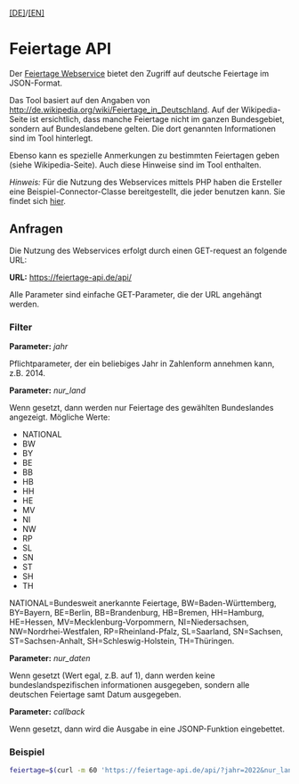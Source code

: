 [[DE]](README.md)/[[EN]](README_en.md)

# Feiertage API

Der [Feiertage Webservice](https://feiertage-api.de/) bietet den Zugriff auf deutsche Feiertage im JSON-Format.

Das Tool basiert auf den Angaben von http://de.wikipedia.org/wiki/Feiertage_in_Deutschland. Auf der Wikipedia-Seite ist ersichtlich, dass manche Feiertage nicht im ganzen Bundesgebiet, sondern auf Bundeslandebene gelten. Die dort genannten Informationen sind im Tool hinterlegt.

Ebenso kann es spezielle Anmerkungen zu bestimmten Feiertagen geben (siehe Wikipedia-Seite). Auch diese Hinweise sind im Tool enthalten.

*Hinweis:* Für die Nutzung des Webservices mittels PHP haben die Ersteller eine Beispiel-Connector-Classe bereitgestellt, die jeder benutzen kann. Sie findet sich [hier](https://feiertage-api.de/api/Connector.php.txt).


## Anfragen

Die Nutzung des Webservices erfolgt durch einen GET-request an folgende URL:

**URL:** https://feiertage-api.de/api/

Alle Parameter sind einfache GET-Parameter, die der URL angehängt werden.


### Filter


**Parameter:** *jahr* 

Pflichtparameter, der ein beliebiges Jahr in Zahlenform annehmen kann, z.B. 2014.


**Parameter:** *nur_land* 

Wenn gesetzt, dann werden nur Feiertage des gewählten Bundeslandes angezeigt.
Mögliche Werte: 

- NATIONAL
- BW
- BY
- BE
- BB
- HB
- HH
- HE
- MV
- NI
- NW
- RP
- SL
- SN
- ST
- SH
- TH

NATIONAL=Bundesweit anerkannte Feiertage, BW=Baden-Württemberg, BY=Bayern, BE=Berlin, BB=Brandenburg, HB=Bremen, HH=Hamburg, HE=Hessen, MV=Mecklenburg-Vorpommern, NI=Niedersachsen, NW=Nordrhei-Westfalen, RP=Rheinland-Pfalz, SL=Saarland, SN=Sachsen, ST=Sachsen-Anhalt, SH=Schleswig-Holstein, TH=Thüringen. 


**Parameter:** *nur_daten* 

Wenn gesetzt (Wert egal, z.B. auf 1), dann werden keine bundeslandspezifischen informationen ausgegeben, sondern alle deutschen Feiertage samt Datum ausgegeben.


**Parameter:** *callback* 

Wenn gesetzt, dann wird die Ausgabe in eine JSONP-Funktion eingebettet.


### Beispiel

```bash
feiertage=$(curl -m 60 'https://feiertage-api.de/api/?jahr=2022&nur_land=BY')
```
